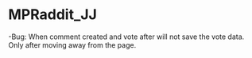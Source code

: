 # MPRaddit_JJ

-Bug: When comment created and vote after will not save the vote data. Only after moving away from the page.
